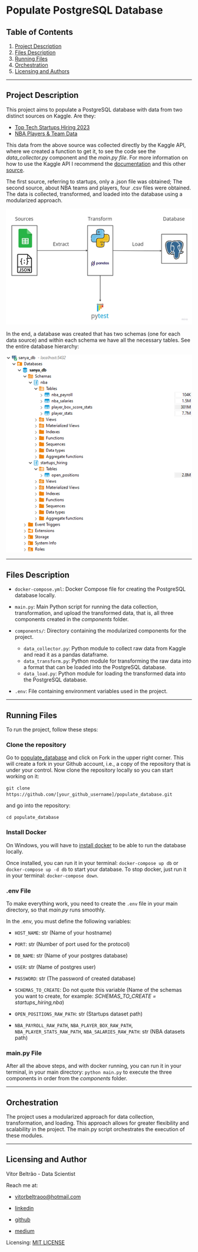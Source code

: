 # Populate PostgreSQL Database

## Table of Contents

1. [Project Description](#description)
2. [Files Description](#files)
3. [Running Files](#running)
4. [Orchestration](#orchestration)
5. [Licensing and Authors](#licensingandauthors)
***

## Project Description <a name="description"></a>

This project aims to populate a PostgreSQL database with data from two distinct sources on Kaggle. Are they:

* [Top Tech Startups Hiring 2023](https://www.kaggle.com/datasets/chickooo/top-tech-startups-hiring-2023?select=json_data.json)
* [NBA Players & Team Data](https://www.kaggle.com/datasets/loganlauton/nba-players-and-team-data)

This data from the above source was collected directly by the Kaggle API, where we created a function to get it, to see the code see the *data_collector.py* component and the *main.py file*. For more information on how to use the Kaggle API I recommend the [documentation](https://www.kaggle.com/docs/api) and this other [source](https://python.plainenglish.io/how-to-use-the-kaggle-api-in-python-4d4c812c39c7).

The first source, referring to startups, only a .json file was obtained; The second source, about NBA teams and players, four .csv files were obtained. The data is collected, transformed, and loaded into the database using a modularized approach. 

![Populate Database architecture](https://github.com/vitorbeltrao/populate_database/blob/main/images/populate_db_architecture.jpg?raw=true)

In the end, a database was created that has two schemas (one for each data source) and within each schema we have all the necessary tables. See the entire database hierarchy:

![Populate Database architecture](https://github.com/vitorbeltrao/populate_database/blob/main/images/database_hierarchy.png?raw=true)
***

## Files Description <a name="files"></a>

* `docker-compose.yml`: Docker Compose file for creating the PostgreSQL database locally.

* `main.py`: Main Python script for running the data collection, transformation, and upload the transformed data, that is, all three components created in the *components* folder.

* `components/`: Directory containing the modularized components for the project.

    * `data_collector.py`: Python module to collect raw data from Kaggle and read it as a pandas dataframe.
    * `data_transform.py`: Python module for transforming the raw data into a format that can be loaded into the PostgreSQL database.
    * `data_load.py`: Python module for loading the transformed data into the PostgreSQL database.

* `.env`: File containing environment variables used in the project.
***

## Running Files <a name="running"></a>

To run the project, follow these steps:

### Clone the repository

Go to [populate_database](https://github.com/vitorbeltrao/populate_database) and click on Fork in the upper right corner. This will create a fork in your Github account, i.e., a copy of the repository that is under your control. Now clone the repository locally so you can start working on it:

`git clone https://github.com/[your_github_username]/populate_database.git`

and go into the repository:

`cd populate_database` 

### Install Docker

On Windows, you will have to [install docker](https://docs.docker.com/desktop/install/windows-install/) to be able to run the database locally.

Once installed, you can run it in your terminal: `docker-compose up db` or `docker-compose up -d db` to start your database. To stop docker, just run it in your terminal: `docker-compose down`.

### .env File

To make everything work, you need to create the `.env` file in your main directory, so that *main.py* runs smoothly. 

In the .env, you must define the following variables:

* `HOST_NAME`: str (Name of your hostname)

* `PORT`: str (Number of port used for the protocol)

* `DB_NAME`: str (Name of your postgres database)

* `USER`: str (Name of postgres user)

* `PASSWORD`: str (The password of created database)

* `SCHEMAS_TO_CREATE`: Do not quote this variable (Name of the schemas you want to create, for example: *SCHEMAS_TO_CREATE = startups_hiring,nba*)

* `OPEN_POSITIONS_RAW_PATH`: str (Startups dataset path)

* `NBA_PAYROLL_RAW_PATH`, `NBA_PLAYER_BOX_RAW_PATH`, `NBA_PLAYER_STATS_RAW_PATH`, `NBA_SALARIES_RAW_PATH`: str (NBA datasets path)

### main.py File

After all the above steps, and with docker running, you can run it in your terminal, in your main directory: `python main.py` to execute the three components in order from the *components* folder.
***

## Orchestration <a name="orchestration"></a>

The project uses a modularized approach for data collection, transformation, and loading. This approach allows for greater flexibility and scalability in the project. The main.py script orchestrates the execution of these modules.
***

## Licensing and Author <a name="licensingandauthors"></a>

Vítor Beltrão - Data Scientist

Reach me at: 

- vitorbeltraoo@hotmail.com

- [linkedin](https://www.linkedin.com/in/v%C3%ADtor-beltr%C3%A3o-56a912178/)

- [github](https://github.com/vitorbeltrao)

- [medium](https://pandascouple.medium.com)

Licensing: [MIT LICENSE](https://github.com/vitorbeltrao/populate_database/blob/main/LICENSE)